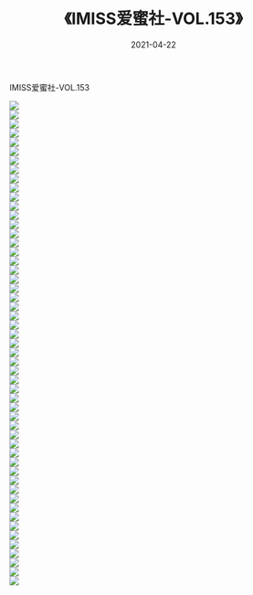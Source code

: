 ﻿---
layout: post
title:  《IMISS爱蜜社-VOL.153》
date:   2021-04-22
img: http://img.660000.xyz/Sharelink/网络美图/2021/IMISS爱蜜社-VOL.153/000.jpg
categories: [美女, 清纯, 唯美]
---

IMISS爱蜜社-VOL.153

  ![](http://img.660000.xyz/Sharelink/网络美图/2021/IMISS爱蜜社-VOL.153/001.jpg) <br> ![](http://img.660000.xyz/Sharelink/网络美图/2021/IMISS爱蜜社-VOL.153/002.jpg) <br> ![](http://img.660000.xyz/Sharelink/网络美图/2021/IMISS爱蜜社-VOL.153/003.jpg) <br> ![](http://img.660000.xyz/Sharelink/网络美图/2021/IMISS爱蜜社-VOL.153/004.jpg) <br> ![](http://img.660000.xyz/Sharelink/网络美图/2021/IMISS爱蜜社-VOL.153/005.jpg) <br> ![](http://img.660000.xyz/Sharelink/网络美图/2021/IMISS爱蜜社-VOL.153/006.jpg) <br> ![](http://img.660000.xyz/Sharelink/网络美图/2021/IMISS爱蜜社-VOL.153/007.jpg) <br> ![](http://img.660000.xyz/Sharelink/网络美图/2021/IMISS爱蜜社-VOL.153/008.jpg) <br> ![](http://img.660000.xyz/Sharelink/网络美图/2021/IMISS爱蜜社-VOL.153/009.jpg) <br> ![](http://img.660000.xyz/Sharelink/网络美图/2021/IMISS爱蜜社-VOL.153/010.jpg) <br> ![](http://img.660000.xyz/Sharelink/网络美图/2021/IMISS爱蜜社-VOL.153/011.jpg) <br> ![](http://img.660000.xyz/Sharelink/网络美图/2021/IMISS爱蜜社-VOL.153/012.jpg) <br> ![](http://img.660000.xyz/Sharelink/网络美图/2021/IMISS爱蜜社-VOL.153/013.jpg) <br> ![](http://img.660000.xyz/Sharelink/网络美图/2021/IMISS爱蜜社-VOL.153/014.jpg) <br> ![](http://img.660000.xyz/Sharelink/网络美图/2021/IMISS爱蜜社-VOL.153/015.jpg) <br> ![](http://img.660000.xyz/Sharelink/网络美图/2021/IMISS爱蜜社-VOL.153/016.jpg) <br> ![](http://img.660000.xyz/Sharelink/网络美图/2021/IMISS爱蜜社-VOL.153/017.jpg) <br> ![](http://img.660000.xyz/Sharelink/网络美图/2021/IMISS爱蜜社-VOL.153/018.jpg) <br> ![](http://img.660000.xyz/Sharelink/网络美图/2021/IMISS爱蜜社-VOL.153/019.jpg) <br> ![](http://img.660000.xyz/Sharelink/网络美图/2021/IMISS爱蜜社-VOL.153/020.jpg) <br> ![](http://img.660000.xyz/Sharelink/网络美图/2021/IMISS爱蜜社-VOL.153/021.jpg) <br> ![](http://img.660000.xyz/Sharelink/网络美图/2021/IMISS爱蜜社-VOL.153/022.jpg) <br> ![](http://img.660000.xyz/Sharelink/网络美图/2021/IMISS爱蜜社-VOL.153/023.jpg) <br> ![](http://img.660000.xyz/Sharelink/网络美图/2021/IMISS爱蜜社-VOL.153/024.jpg) <br> ![](http://img.660000.xyz/Sharelink/网络美图/2021/IMISS爱蜜社-VOL.153/025.jpg) <br> ![](http://img.660000.xyz/Sharelink/网络美图/2021/IMISS爱蜜社-VOL.153/026.jpg) <br> ![](http://img.660000.xyz/Sharelink/网络美图/2021/IMISS爱蜜社-VOL.153/027.jpg) <br> ![](http://img.660000.xyz/Sharelink/网络美图/2021/IMISS爱蜜社-VOL.153/028.jpg) <br> ![](http://img.660000.xyz/Sharelink/网络美图/2021/IMISS爱蜜社-VOL.153/029.jpg) <br> ![](http://img.660000.xyz/Sharelink/网络美图/2021/IMISS爱蜜社-VOL.153/030.jpg) <br> ![](http://img.660000.xyz/Sharelink/网络美图/2021/IMISS爱蜜社-VOL.153/031.jpg) <br> ![](http://img.660000.xyz/Sharelink/网络美图/2021/IMISS爱蜜社-VOL.153/032.jpg) <br> ![](http://img.660000.xyz/Sharelink/网络美图/2021/IMISS爱蜜社-VOL.153/033.jpg) <br> ![](http://img.660000.xyz/Sharelink/网络美图/2021/IMISS爱蜜社-VOL.153/034.jpg) <br> ![](http://img.660000.xyz/Sharelink/网络美图/2021/IMISS爱蜜社-VOL.153/035.jpg) <br> ![](http://img.660000.xyz/Sharelink/网络美图/2021/IMISS爱蜜社-VOL.153/036.jpg) <br> ![](http://img.660000.xyz/Sharelink/网络美图/2021/IMISS爱蜜社-VOL.153/037.jpg) <br> ![](http://img.660000.xyz/Sharelink/网络美图/2021/IMISS爱蜜社-VOL.153/038.jpg) <br> ![](http://img.660000.xyz/Sharelink/网络美图/2021/IMISS爱蜜社-VOL.153/039.jpg) <br> ![](http://img.660000.xyz/Sharelink/网络美图/2021/IMISS爱蜜社-VOL.153/040.jpg) <br> ![](http://img.660000.xyz/Sharelink/网络美图/2021/IMISS爱蜜社-VOL.153/041.jpg) <br> ![](http://img.660000.xyz/Sharelink/网络美图/2021/IMISS爱蜜社-VOL.153/042.jpg) <br> ![](http://img.660000.xyz/Sharelink/网络美图/2021/IMISS爱蜜社-VOL.153/043.jpg) <br> ![](http://img.660000.xyz/Sharelink/网络美图/2021/IMISS爱蜜社-VOL.153/044.jpg) <br> ![](http://img.660000.xyz/Sharelink/网络美图/2021/IMISS爱蜜社-VOL.153/045.jpg) <br> ![](http://img.660000.xyz/Sharelink/网络美图/2021/IMISS爱蜜社-VOL.153/046.jpg) <br> ![](http://img.660000.xyz/Sharelink/网络美图/2021/IMISS爱蜜社-VOL.153/047.jpg) <br> ![](http://img.660000.xyz/Sharelink/网络美图/2021/IMISS爱蜜社-VOL.153/048.jpg) <br> ![](http://img.660000.xyz/Sharelink/网络美图/2021/IMISS爱蜜社-VOL.153/049.jpg) <br> ![](http://img.660000.xyz/Sharelink/网络美图/2021/IMISS爱蜜社-VOL.153/050.jpg) <br> ![](http://img.660000.xyz/Sharelink/网络美图/2021/IMISS爱蜜社-VOL.153/051.jpg) <br> ![](http://img.660000.xyz/Sharelink/网络美图/2021/IMISS爱蜜社-VOL.153/052.jpg) <br> ![](http://img.660000.xyz/Sharelink/网络美图/2021/IMISS爱蜜社-VOL.153/053.jpg) <br>
